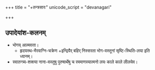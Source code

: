 +++
title = "+तन्त्रसारः"
unicode_script = "devanagari"

+++

## उपादेयांश-कलनम्
- भोगय् आत्मवत्ता। 
  - हृदयस्थ-भैरवाग्नि-चक्रेण +इन्द्रियैर् बहिर् निस्सरता भोग-वस्तूनां सृष्टि-स्थिति-लया इति ध्यानम्।
- स्वातन्त्र्य-शक्त्या नाना-वस्तुषु पुरुषार्थेषु च रममाणस्यात्मनो लयः काले काले लीलयेव।
